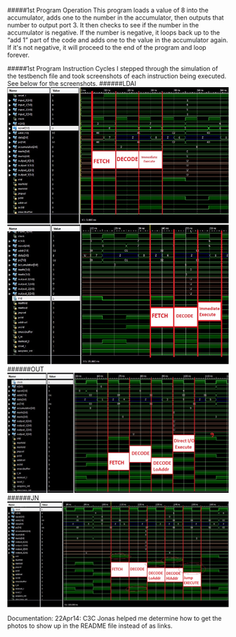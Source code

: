 #####1st Program Operation
This program loads a value of 8 into the accumulator, adds one to the number in the accumulator, then outputs that number to output port 3. It then checks to see if the number in the accumulator is negative. If the number is negative, it loops back up to the “add 1” part of the code and adds one to the value in the accumulator again. If it's not negative, it will proceed to the end of the program and loop forever.

#####1st Program Instruction Cycles
I stepped through the simulation of the testbench file and took screenshots of each instruction being executed. See below for the screenshots.
######LDAI
![LDAI](https://github.com/JasonPluger/Lab5_Pluger/blob/master/part1_waveform1_ldai.JPG?raw=true "Instruction 1")
![ADDI](https://github.com/JasonPluger/Lab5_Pluger/blob/master/part1_waveform2_addi.JPG?raw=true "Instruction 2")
######OUT
![OUT](https://github.com/JasonPluger/Lab5_Pluger/blob/master/part1_waveform3_out.JPG?raw=true "Instruction 3")
######JN
![JN](https://github.com/JasonPluger/Lab5_Pluger/blob/master/part1_waveform4_jn.JPG?raw=true "Instruction 4")




Documentation: 22Apr14: C3C Jonas helped me determine how to get the photos to show up in the README file instead of as links.
